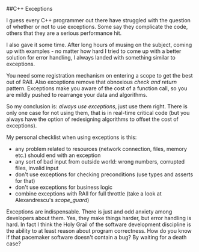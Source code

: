 
##C++ Exceptions

  I guess every C++ programmer out there have struggled with the question of
  whether or not to use exceptions. Some say they complicate the code, others that
  they are a serious performance hit.

  I also gave it some time. After long hours of musing on the subject, coming up
  with examples - no matter how hard I tried to come up with a better solution for
  error handling, I always landed with something similar to exceptions.

  You need some registration mechanism on entering a scope to get the best out of RAII.
  Also exceptions remove that obnoxious *check and return* pattern.
  Exceptions make you aware of the cost of a function call, so you are mildly pushed to
  rearrange your data and algorithms.

  So my conclusion is: *always use exceptions*, just use them right. 
  There is only one case for not using them, that is in real-time critical code (but you 
  always have the option of redesigning algorithms to offset the cost of exceptions).

  My personal checklist when using exceptions is this:
  
  * any problem related to resources (network connection, files, memory etc.) should end with an exception
  * any sort of bad input from outside world: wrong numbers, corrupted files, invalid input
  * don't use exceptions for checking preconditions (use types and asserts for that)
  * don't use exceptions for business logic
  * combine exceptions with RAII for full throttle (take a look at Alexandrescu's *scope_guard*)

<!--first character is non-space to avoid markdown bug of not closing list-->

  Exceptions are indispensable. There is just and odd anxiety among developers about them.
  Yes, they make things harder, but error handling is hard. In fact I think the Holy Grail of 
  the software development discipline is the ability to at least reason about program correctness.
  How do you know if that pacemaker software doesn't contain a bug? By waiting for a death case?

